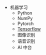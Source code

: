 <!-- _sidebar.md -->

* 机器学习
  * Python
  * NumPy
  * Pytorch
  * [Tensorflow](ai/tensorflow.md)
  * 图像识别
  * 语音识别
  * AI 中台